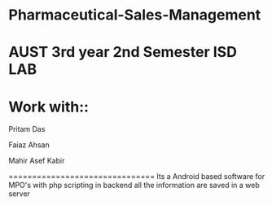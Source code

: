 Pharmaceutical-Sales-Management
===============================
AUST 3rd year 2nd Semester ISD LAB
===============================
Work with::
===============================
Pritam Das

Faiaz Ahsan

Mahir Asef Kabir

===============================
Its a Android based software for MPO's with php scripting in backend
all the information are saved in a web server
